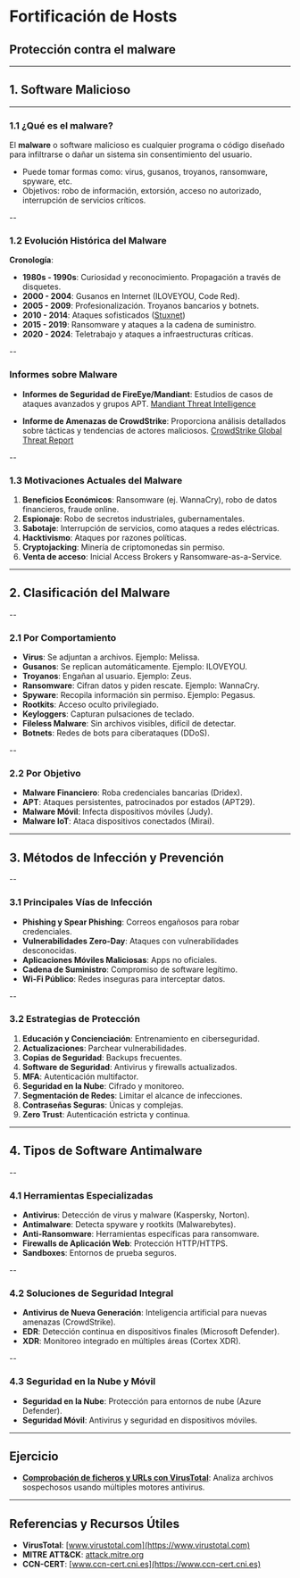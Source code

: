 <!-- .slide: data-background="#2C3E50" -->
# Fortificación de Hosts

## Protección contra el malware

---

## 1. Software Malicioso

---

### 1.1 ¿Qué es el malware?

El **malware** o software malicioso es cualquier programa o código diseñado para infiltrarse o dañar un sistema sin consentimiento del usuario.

- Puede tomar formas como: virus, gusanos, troyanos, ransomware, spyware, etc.
- Objetivos: robo de información, extorsión, acceso no autorizado, interrupción de servicios críticos.

--

### 1.2 Evolución Histórica del Malware

**Cronología**:

- **1980s - 1990s**: Curiosidad y reconocimiento. Propagación a través de disquetes.
- **2000 - 2004**: Gusanos en Internet (ILOVEYOU, Code Red).
- **2005 - 2009**: Profesionalización. Troyanos bancarios y botnets.
- **2010 - 2014**: Ataques sofisticados ([Stuxnet](../../incidentes/2010.stuxnet.html))
- **2015 - 2019**: Ransomware y ataques a la cadena de suministro.
- **2020 - 2024**: Teletrabajo y ataques a infraestructuras críticas.

--

### Informes sobre Malware

- **Informes de Seguridad de FireEye/Mandiant**: Estudios de casos de ataques avanzados y grupos APT. [Mandiant Threat Intelligence](https://cloud.google.com/security/resources)

- **Informe de Amenazas de CrowdStrike**: Proporciona análisis detallados sobre tácticas y tendencias de actores maliciosos. [CrowdStrike Global Threat Report](https://www.crowdstrike.com/global-threat-report/)

--

### 1.3 Motivaciones Actuales del Malware

1. **Beneficios Económicos**: Ransomware (ej. WannaCry), robo de datos financieros, fraude online.
2. **Espionaje**: Robo de secretos industriales, gubernamentales.
3. **Sabotaje**: Interrupción de servicios, como ataques a redes eléctricas.
4. **Hacktivismo**: Ataques por razones políticas.
5. **Cryptojacking**: Minería de criptomonedas sin permiso.
6. **Venta de acceso**: Inicial Access Brokers y Ransomware-as-a-Service.

---

## 2. Clasificación del Malware

--

### 2.1 Por Comportamiento

- **Virus**: Se adjuntan a archivos. Ejemplo: Melissa.
- **Gusanos**: Se replican automáticamente. Ejemplo: ILOVEYOU.
- **Troyanos**: Engañan al usuario. Ejemplo: Zeus.
- **Ransomware**: Cifran datos y piden rescate. Ejemplo: WannaCry.
- **Spyware**: Recopila información sin permiso. Ejemplo: Pegasus.
- **Rootkits**: Acceso oculto privilegiado.
- **Keyloggers**: Capturan pulsaciones de teclado.
- **Fileless Malware**: Sin archivos visibles, difícil de detectar.
- **Botnets**: Redes de bots para ciberataques (DDoS).

--

### 2.2 Por Objetivo

- **Malware Financiero**: Roba credenciales bancarias (Dridex).
- **APT**: Ataques persistentes, patrocinados por estados (APT29).
- **Malware Móvil**: Infecta dispositivos móviles (Judy).
- **Malware IoT**: Ataca dispositivos conectados (Mirai).

---

## 3. Métodos de Infección y Prevención

--

### 3.1 Principales Vías de Infección

- **Phishing y Spear Phishing**: Correos engañosos para robar credenciales.
- **Vulnerabilidades Zero-Day**: Ataques con vulnerabilidades desconocidas.
- **Aplicaciones Móviles Maliciosas**: Apps no oficiales.
- **Cadena de Suministro**: Compromiso de software legítimo.
- **Wi-Fi Público**: Redes inseguras para interceptar datos.

--

### 3.2 Estrategias de Protección

1. **Educación y Concienciación**: Entrenamiento en ciberseguridad.
2. **Actualizaciones**: Parchear vulnerabilidades.
3. **Copias de Seguridad**: Backups frecuentes.
4. **Software de Seguridad**: Antivirus y firewalls actualizados.
5. **MFA**: Autenticación multifactor.
6. **Seguridad en la Nube**: Cifrado y monitoreo.
7. **Segmentación de Redes**: Limitar el alcance de infecciones.
8. **Contraseñas Seguras**: Únicas y complejas.
9. **Zero Trust**: Autenticación estricta y continua.

---

## 4. Tipos de Software Antimalware

--

### 4.1 Herramientas Especializadas

- **Antivirus**: Detección de virus y malware (Kaspersky, Norton).
- **Antimalware**: Detecta spyware y rootkits (Malwarebytes).
- **Anti-Ransomware**: Herramientas específicas para ransomware.
- **Firewalls de Aplicación Web**: Protección HTTP/HTTPS.
- **Sandboxes**: Entornos de prueba seguros.

--

### 4.2 Soluciones de Seguridad Integral

- **Antivirus de Nueva Generación**: Inteligencia artificial para nuevas amenazas (CrowdStrike).
- **EDR**: Detección continua en dispositivos finales (Microsoft Defender).
- **XDR**: Monitoreo integrado en múltiples áreas (Cortex XDR).

--

### 4.3 Seguridad en la Nube y Móvil

- **Seguridad en la Nube**: Protección para entornos de nube (Azure Defender).
- **Seguridad Móvil**: Antivirus y seguridad en dispositivos móviles.

---

## Ejercicio

- **[Comprobación de ficheros y URLs con VirusTotal](../exercises/ej.virustotal.html)**: Analiza archivos sospechosos usando múltiples motores antivirus.

---

## Referencias y Recursos Útiles

- **VirusTotal**: [www.virustotal.com](https://www.virustotal.com)
- **MITRE ATT&CK**: [attack.mitre.org](https://attack.mitre.org)
- **CCN-CERT**: [www.ccn-cert.cni.es](https://www.ccn-cert.cni.es)


